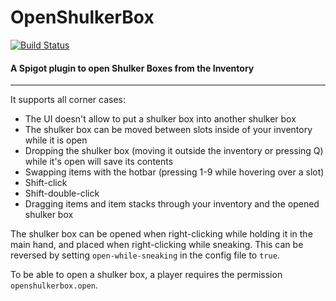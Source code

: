 # OpenShulkerBox
[![Build Status](https://travis-ci.org/Querz/OpenShulkerBox.svg?branch=master)](https://travis-ci.org/Querz/OpenShulkerBox)
#### A Spigot plugin to open Shulker Boxes from the Inventory
---

It supports all corner cases:
* The UI doesn't allow to put a shulker box into another shulker box
* The shulker box can be moved between slots inside of your inventory while it is open
* Dropping the shulker box (moving it outside the inventory or pressing Q) while it's open will save its contents
* Swapping items with the hotbar (pressing 1-9 while hovering over a slot)
* Shift-click
* Shift-double-click
* Dragging items and item stacks through your inventory and the opened shulker box

The shulker box can be opened when right-clicking while holding it in the main hand, and placed when right-clicking while sneaking.
This can be reversed by setting `open-while-sneaking` in the config file to `true`.

To be able to open a shulker box, a player requires the permission `openshulkerbox.open`.
